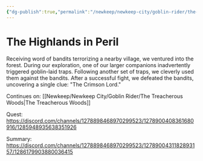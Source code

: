 ```yaml
---
{"dg-publish":true,"permalink":"/newkeep/newkeep-city/goblin-rider/the-highlands-in-peril/","updated":"2025-03-26T04:24:56.457+05:30"}
---
```


# The Highlands in Peril

Receiving word of bandits terrorizing a nearby village, we ventured into the forest. During our exploration, one of our larger companions inadvertently triggered goblin-laid traps. Following another set of traps, we cleverly used them against the bandits. After a successful fight, we defeated the bandits, uncovering a single clue: "The Crimson Lord."

Continues on: [[Newkeep/Newkeep City/Goblin Rider/The Treacherous Woods\|The Treacherous Woods]]

Quest:
https://discord.com/channels/1278898468970299523/1278900408361680916/1285948935638351926

Summary:
https://discord.com/channels/1278898468970299523/1278900431182893157/1286179903880036415